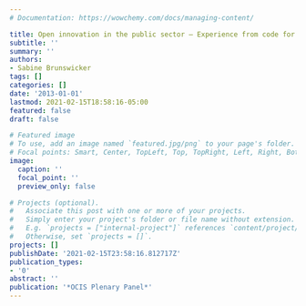 ```yaml
---
# Documentation: https://wowchemy.com/docs/managing-content/

title: Open innovation in the public sector – Experience from code for Europe
subtitle: ''
summary: ''
authors:
- Sabine Brunswicker
tags: []
categories: []
date: '2013-01-01'
lastmod: 2021-02-15T18:58:16-05:00
featured: false
draft: false

# Featured image
# To use, add an image named `featured.jpg/png` to your page's folder.
# Focal points: Smart, Center, TopLeft, Top, TopRight, Left, Right, BottomLeft, Bottom, BottomRight.
image:
  caption: ''
  focal_point: ''
  preview_only: false

# Projects (optional).
#   Associate this post with one or more of your projects.
#   Simply enter your project's folder or file name without extension.
#   E.g. `projects = ["internal-project"]` references `content/project/deep-learning/index.md`.
#   Otherwise, set `projects = []`.
projects: []
publishDate: '2021-02-15T23:58:16.812717Z'
publication_types:
- '0'
abstract: ''
publication: '*OCIS Plenary Panel*'
---
```


